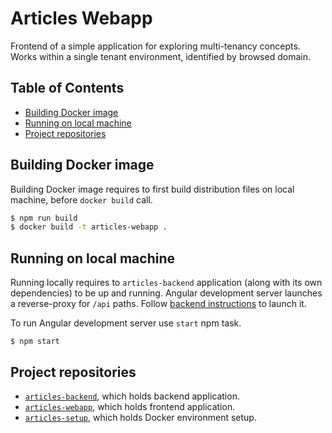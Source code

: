 # Articles Webapp

Frontend of a simple application for exploring multi-tenancy concepts. Works within a single tenant
environment, identified by browsed domain.

## Table of Contents

* [Building Docker image](#building-docker-image)
* [Running on local machine](#running-on-local-machine)
* [Project repositories](#project-repositories)

## Building Docker image

Building Docker image requires to first build distribution files on local machine,
before `docker build` call.

```bash
$ npm run build
$ docker build -t articles-webapp .
```

## Running on local machine

Running locally requires to `articles-backend` application (along with its own dependencies) to be
up and running. Angular development server launches a reverse-proxy for `/api` paths. Follow
[backend instructions][articles-backend-running] to launch it.

To run Angular development server use `start` npm task.

```shell
$ npm start
```

## Project repositories

* [`articles-backend`][articles-backend], which holds backend application.
* [`articles-webapp`][articles-webapp], which holds frontend application.
* [`articles-setup`][articles-setup], which holds Docker environment setup.

[articles-backend]: https://github.com/malczuuu/articles-setup

[articles-backend-running]: https://github.com/malczuuu/articles-backend#running-on-local-machine

[articles-webapp]: https://github.com/malczuuu/articles-webapp

[articles-setup]: https://github.com/malczuuu/articles-setup
